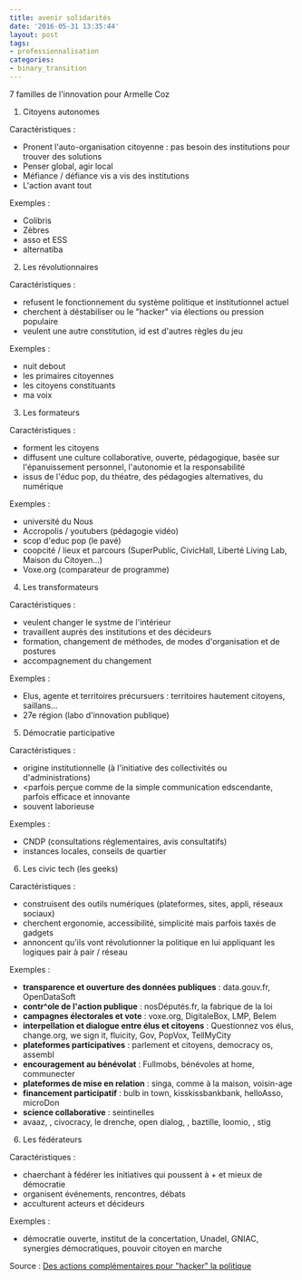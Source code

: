 ```yaml
---
title: avenir solidarités
date: '2016-05-31 13:35:44'
layout: post
tags:
- professionnalisation
categories:
- binary_transition
---
```


7 familles de l'innovation pour Armelle Coz

1. Citoyens autonomes

Caractéristiques :
- Pronent l'auto-organisation citoyenne : pas besoin des institutions pour trouver des solutions
- Penser global, agir local
- Méfiance / défiance vis a vis des institutions
- L'action avant tout

Exemples :
- Colibris
- Zèbres
- asso et ESS
- alternatiba


2. Les révolutionnaires

Caractéristiques :
- refusent le fonctionnement du système politique et institutionnel actuel
- cherchent à déstabiliser ou le "hacker" via élections ou pression populaire
- veulent une autre constitution, id est d'autres règles du jeu

Exemples :
- nuit debout
- les primaires citoyennes
- les citoyens constituants
- ma voix

3. Les formateurs

Caractéristiques :
- forment les citoyens
- diffusent une culture collaborative, ouverte, pédagogique, basée sur l'épanuissement personnel, l'autonomie et la responsabilité
- issus de l'éduc pop, du théatre, des pédagogies alternatives, du numérique

Exemples :
- université du Nous
- Accropolis / youtubers (pédagogie vidéo)
- scop d'educ pop (le pavé)
- coopcité / lieux et parcours (SuperPublic, CivicHall, Liberté Living Lab, Maison du Citoyen...)
- Voxe.org (comparateur de programme)


4. Les transformateurs

Caractéristiques :
- veulent changer le systme de l'intérieur
- travaillent auprès des institutions et des décideurs
- formation, changement de méthodes, de modes d'organisation et de postures
- accompagnement du changement

Exemples :
- Elus, agente et territoires précursuers : territoires hautement citoyens, saillans...
- 27e région (labo d'innovation publique)

5. Démocratie participative

Caractéristiques :
- origine institutionnelle (à l'initiative des collectivités ou d'administrations)
- <parfois perçue comme de la simple communication edscendante, parfois efficace et innovante
- souvent laborieuse

Exemples :
- CNDP (consultations réglementaires, avis consultatifs)
- instances locales, conseils de quartier

6. Les civic tech (les geeks)

Caractéristiques :
- construisent des outils numériques (plateformes, sites, appli, réseaux sociaux)
- cherchent ergonomie, accessibilité, simplicité mais parfois taxés de gadgets
- annoncent qu'ils vont révolutionner la politique en lui appliquant les logiques pair à pair / réseau

Exemples :
- **transparence et ouverture des données publiques** : data.gouv.fr, OpenDataSoft
- **contr^ole de l'action publique** : nosDéputés.fr, la fabrique de la loi
- **campagnes électorales et vote** : voxe.org, DigitaleBox, LMP, Belem
- **interpellation et dialogue entre élus et citoyens** : Questionnez vos élus, change.org, we sign it, fluicity, Gov, PopVox, TellMyCity
- **plateformes participatives** : parlement et citoyens, democracy os, assembl
- **encouragement au bénévolat** : Fullmobs, bénévoles at home, communecter
- **plateformes de mise en relation** : singa, comme à la maison, voisin-age
- **financement participatif** : bulb in town, kisskissbankbank, helloAsso, microDon
- **science collaborative** : seintinelles
- avaaz, , civocracy, le drenche, open dialog, , baztille, loomio, , stig

6. Les fédérateurs

Caractéristiques :
- chaerchant à fédérer les initiatives qui poussent à + et mieux de démocratie
- organisent événements, rencontres, débats
- acculturent acteurs et décideurs

Exemples :
- démocratie ouverte, institut de la concertation, Unadel, GNIAC, synergies démocratiques, pouvoir citoyen en marche




Source : [Des actions complémentaires pour "hacker" la politique][ballast.fr]


[ballast.fr]: https://prezi.com/siukx_zakf-4/les-7-familles-de-linnovation-democratique/?utm_campaign=share&utm_medium=copy




